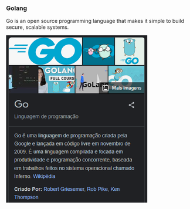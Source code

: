 ### Golang
Go is an open source programming language that makes it simple to build secure, scalable systems.

<img src="img/golang.png">
